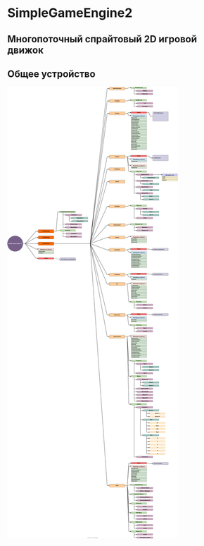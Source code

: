 # SimpleGameEngine2

## Многопоточный спрайтовый 2D игровой движок

## Общее устройство
![Схема](https://github.com/accuratealx/SimpleGameEngine2/raw/master/Doc/Схема.svg)
